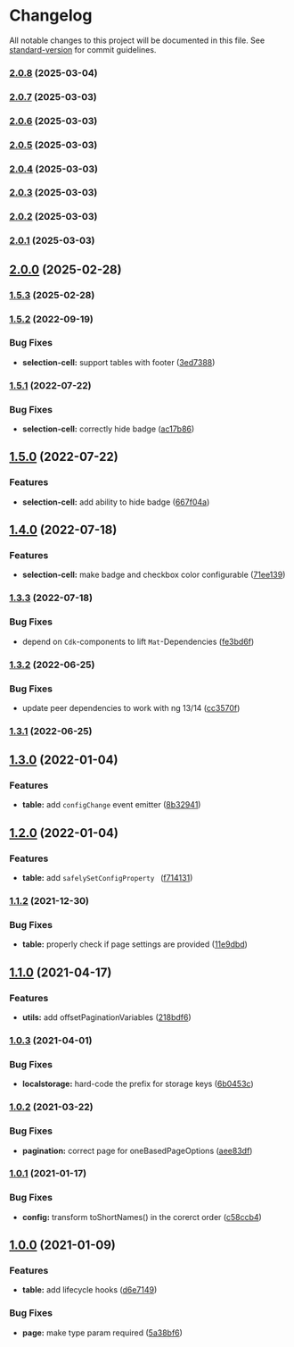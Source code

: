 # Changelog

All notable changes to this project will be documented in this file. See [standard-version](https://github.com/conventional-changelog/standard-version) for commit guidelines.

### [2.0.8](https://github.com/evolkmann/ngx-material-data-table/compare/v2.0.7...v2.0.8) (2025-03-04)

### [2.0.7](https://github.com/evolkmann/ngx-material-data-table/compare/v2.0.6...v2.0.7) (2025-03-03)

### [2.0.6](https://github.com/evolkmann/ngx-material-data-table/compare/v2.0.5...v2.0.6) (2025-03-03)

### [2.0.5](https://github.com/evolkmann/ngx-material-data-table/compare/v2.0.4...v2.0.5) (2025-03-03)

### [2.0.4](https://github.com/evolkmann/ngx-material-data-table/compare/v2.0.3...v2.0.4) (2025-03-03)

### [2.0.3](https://github.com/evolkmann/ngx-material-data-table/compare/v2.0.2...v2.0.3) (2025-03-03)

### [2.0.2](https://github.com/evolkmann/ngx-material-data-table/compare/v2.0.1...v2.0.2) (2025-03-03)

### [2.0.1](https://github.com/evolkmann/ngx-material-data-table/compare/v2.0.0...v2.0.1) (2025-03-03)

## [2.0.0](https://github.com/evolkmann/ngx-material-data-table/compare/v1.5.3...v2.0.0) (2025-02-28)

### [1.5.3](https://github.com/exportarts/ngx-material-data-table/compare/v1.5.2...v1.5.3) (2025-02-28)

### [1.5.2](https://github.com/exportarts/ngx-material-data-table/compare/v1.5.1...v1.5.2) (2022-09-19)


### Bug Fixes

* **selection-cell:** support tables with footer ([3ed7388](https://github.com/exportarts/ngx-material-data-table/commit/3ed73884ca3aa667ab7ec3aa5b5b6d8c5472ef43))

### [1.5.1](https://github.com/exportarts/ngx-material-data-table/compare/v1.5.0...v1.5.1) (2022-07-22)


### Bug Fixes

* **selection-cell:** correctly hide badge ([ac17b86](https://github.com/exportarts/ngx-material-data-table/commit/ac17b86af0950c88e0e64f9bb5301754c00b769f))

## [1.5.0](https://github.com/exportarts/ngx-material-data-table/compare/v1.4.0...v1.5.0) (2022-07-22)


### Features

* **selection-cell:** add ability to hide badge ([667f04a](https://github.com/exportarts/ngx-material-data-table/commit/667f04a7b8806d5ef2e3f85b5f1953db30727a25))

## [1.4.0](https://github.com/exportarts/ngx-material-data-table/compare/v1.3.3...v1.4.0) (2022-07-18)


### Features

* **selection-cell:** make badge and checkbox color configurable ([71ee139](https://github.com/exportarts/ngx-material-data-table/commit/71ee139a26c1ea5a3fcce61b1e79a57872c28d82))

### [1.3.3](https://github.com/exportarts/ngx-material-data-table/compare/v1.3.2...v1.3.3) (2022-07-18)


### Bug Fixes

* depend on `Cdk`-components to lift `Mat`-Dependencies ([fe3bd6f](https://github.com/exportarts/ngx-material-data-table/commit/fe3bd6f1bed36bf1e4266a4b2a7488c2ce4bcdae))

### [1.3.2](https://github.com/exportarts/ngx-material-data-table/compare/v1.3.1...v1.3.2) (2022-06-25)


### Bug Fixes

* update peer dependencies to work with ng 13/14 ([cc3570f](https://github.com/exportarts/ngx-material-data-table/commit/cc3570f91fd8bf723968305fbb70ecbe25469c84))

### [1.3.1](https://github.com/exportarts/ngx-material-data-table/compare/v1.3.0...v1.3.1) (2022-06-25)

## [1.3.0](https://github.com/exportarts/ngx-material-data-table/compare/v1.2.0...v1.3.0) (2022-01-04)


### Features

* **table:** add `configChange` event emitter ([8b32941](https://github.com/exportarts/ngx-material-data-table/commit/8b32941bb5d9a101a47be3b2cdd6dedc1940b7f3))

## [1.2.0](https://github.com/exportarts/ngx-material-data-table/compare/v1.1.3-pre.0...v1.2.0) (2022-01-04)


### Features

* **table:** add `safelySetConfigProperty ` ([f714131](https://github.com/exportarts/ngx-material-data-table/commit/f7141312d6a3da646d310182044365dd432ddc8c))


### [1.1.2](https://github.com/exportarts/ngx-material-data-table/compare/v1.1.1...v1.1.2) (2021-12-30)

### Bug Fixes

* **table:** properly check if page settings are provided ([11e9dbd](https://github.com/exportarts/ngx-material-data-table/commit/11e9dbd5adb51f99088da7bf9c5380b05aefec16))


## [1.1.0](https://github.com/exportarts/ngx-material-data-table/compare/v1.0.3...v1.1.0) (2021-04-17)

### Features

* **utils:** add offsetPaginationVariables ([218bdf6](https://github.com/exportarts/ngx-material-data-table/commit/218bdf6e061210739e9e38a0885356b141a60cd8))

### [1.0.3](https://github.com/exportarts/ngx-material-data-table/compare/v1.0.2...v1.0.3) (2021-04-01)


### Bug Fixes

* **localstorage:** hard-code the prefix for storage keys ([6b0453c](https://github.com/exportarts/ngx-material-data-table/commit/6b0453c92d1c38d7edcd00348d21344760ad4def))

### [1.0.2](https://github.com/exportarts/ngx-material-data-table/compare/v1.0.1...v1.0.2) (2021-03-22)


### Bug Fixes

* **pagination:** correct page for oneBasedPageOptions ([aee83df](https://github.com/exportarts/ngx-material-data-table/commit/aee83df82ca7868e153cef98122fa9aacea89221))

### [1.0.1](https://github.com/exportarts/ngx-material-data-table/compare/v1.0.0...v1.0.1) (2021-01-17)


### Bug Fixes

* **config:** transform toShortNames() in the corerct order ([c58ccb4](https://github.com/exportarts/ngx-material-data-table/commit/c58ccb4c8969f1a43846369a8e5736d5258465d1))

## [1.0.0](https://github.com/exportarts/ngx-material-data-table/compare/v0.3.0...v1.0.0) (2021-01-09)


### Features

* **table:** add lifecycle hooks ([d6e7149](https://github.com/exportarts/ngx-material-data-table/commit/d6e71490172def6746e219963c31423848925f10))


### Bug Fixes

* **page:** make type param required ([5a38bf6](https://github.com/exportarts/ngx-material-data-table/commit/5a38bf6007e1330a1cc938a235ac8c6a92d85e33))
